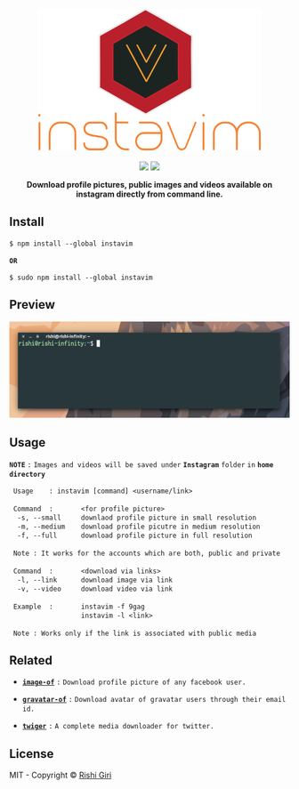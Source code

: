 <p align="center">
<br>
  <a href="https://www.npmjs.com/package/instavim"><img src="https://raw.githubusercontent.com/rishigiridotcom/rishigiri.com/gh-pages/github/instavim.png" alt="Instavim" width="400"></a>
  <br>
  <br>
  <img src="https://travis-ci.org/CodeDotJS/instavim.svg?branch=master">
  <img src="https://img.shields.io/badge/code_style-XO-5ed9c7.svg">
</p>

<p align="center"><b>Download profile pictures, public images and videos available on instagram directly from command line.</b></p>


## Install

```
$ npm install --global instavim
```
__`OR`__
```
$ sudo npm install --global instavim
```

## Preview

<p align="center">
	<img src="https://raw.githubusercontent.com/rishigiridotcom/rishigiri.com/gh-pages/github/instavim-1.gif">
</p>

## Usage

__`NOTE`__ `:` `Images and videos will be saved under` __`Instagram`__ `folder` `in` __`home directory`__

```
 Usage	  : instavim [command] <username/link>

 Command  :       <for profile picture>
  -s, --small     downlaod profile picture in small resolution
  -m, --medium    download profile picutre in medium resolution
  -f, --full      download profile picture in full resolution

 Note : It works for the accounts which are both, public and private

 Command  :       <download via links>
  -l, --link      download image via link
  -v, --video     download video via link

 Example  :       instavim -f 9gag
                  instavim -l <link>

 Note : Works only if the link is associated with public media
```

## Related

- __[`image-of`](https://github.com/CodeDotJS/image-of)__ `:` `Download profile picture of any facebook user.`

- __[`gravatar-of`](https://github.com/CodeDotJS/gravatar-of)__ `:` `Download avatar of gravatar users through their email id.`

- __[`twiger`](https://github.com/CodeDotJS/twiger)__ `:` `A complete media downloader for twitter.`

## License

MIT - Copyright &copy; [Rishi Giri](http://rishigiri.com)
